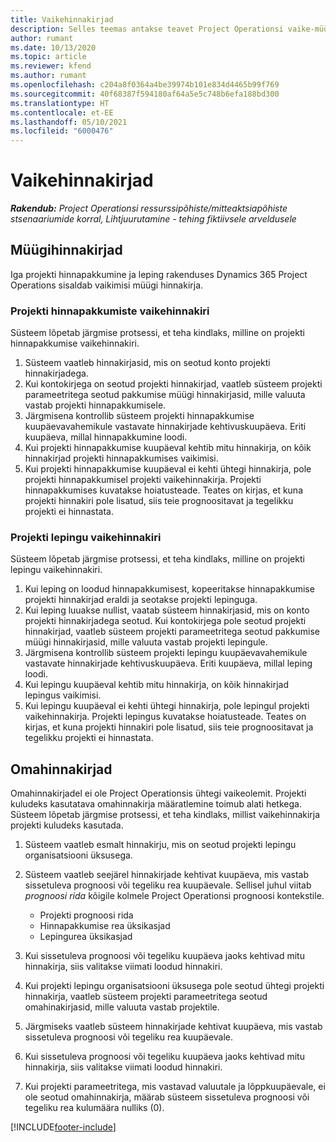 ```yaml
---
title: Vaikehinnakirjad
description: Selles teemas antakse teavet Project Operationsi vaike-müügihinnakirjade ja -omahinnakirjade kohta.
author: rumant
ms.date: 10/13/2020
ms.topic: article
ms.reviewer: kfend
ms.author: rumant
ms.openlocfilehash: c204a8f0364a4be39974b101e834d4465b99f769
ms.sourcegitcommit: 40f68387f594180af64a5e5c748b6efa188bd300
ms.translationtype: HT
ms.contentlocale: et-EE
ms.lasthandoff: 05/10/2021
ms.locfileid: "6000476"
---
```

# <a name="default-price-lists"></a>Vaikehinnakirjad

_**Rakendub:** Project Operationsi ressurssipõhiste/mitteaktsiapõhiste stsenaariumide korral,  Lihtjuurutamine - tehing fiktiivsele arveldusele_

## <a name="sales-price-lists"></a>Müügihinnakirjad

Iga projekti hinnapakkumine ja leping rakenduses Dynamics 365 Project Operations sisaldab vaikimisi müügi hinnakirja. 

### <a name="price-list-default-on-project-quotes"></a>Projekti hinnapakkumiste vaikehinnakiri
Süsteem lõpetab järgmise protsessi, et teha kindlaks, milline on projekti hinnapakkumise vaikehinnakiri.

1. Süsteem vaatleb hinnakirjasid, mis on seotud konto projekti hinnakirjadega. 
2. Kui kontokirjega on seotud projekti hinnakirjad, vaatleb süsteem projekti parameetritega seotud pakkumise müügi hinnakirjasid, mille valuuta vastab projekti hinnapakkumisele.
3. Järgmisena kontrollib süsteem projekti hinnapakkumise kuupäevavahemikule vastavate hinnakirjade kehtivuskuupäeva. Eriti kuupäeva, millal hinnapakkumine loodi.
4. Kui projekti hinnapakkumise kuupäeval kehtib mitu hinnakirja, on kõik hinnakirjad projekti hinnapakkumises vaikimisi.
5. Kui projekti hinnapakkumise kuupäeval ei kehti ühtegi hinnakirja, pole projekti hinnapakkumisel projekti vaikehinnakirja. Projekti hinnapakkumises kuvatakse hoiatusteade. Teates on kirjas, et kuna projekti hinnakiri pole lisatud, siis teie prognoositavat ja tegelikku projekti ei hinnastata.

### <a name="price-list-default-on-project-contracts"></a>Projekti lepingu vaikehinnakiri 
Süsteem lõpetab järgmise protsessi, et teha kindlaks, milline on projekti lepingu vaikehinnakiri.

1. Kui leping on loodud hinnapakkumisest, kopeeritakse hinnapakkumise projekti hinnakirjad eraldi ja seotakse projekti lepinguga.
2. Kui leping luuakse nullist, vaatab süsteem hinnakirjasid, mis on konto projekti hinnakirjadega seotud. Kui kontokirjega pole seotud projekti hinnakirjad, vaatleb süsteem projekti parameetritega seotud pakkumise müügi hinnakirjasid, mille valuuta vastab projekti lepingule.
4. Järgmisena kontrollib süsteem projekti lepingu kuupäevavahemikule vastavate hinnakirjade kehtivuskuupäeva. Eriti kuupäeva, millal leping loodi.
5. Kui lepingu kuupäeval kehtib mitu hinnakirja, on kõik hinnakirjad lepingus vaikimisi.
6. Kui lepingu kuupäeval ei kehti ühtegi hinnakirja, pole lepingul projekti vaikehinnakirja. Projekti lepingus kuvatakse hoiatusteade. Teates on kirjas, et kuna projekti hinnakiri pole lisatud, siis teie prognoositavat ja tegelikku projekti ei hinnastata.

## <a name="cost-price-lists"></a>Omahinnakirjad

Omahinnakirjadel ei ole Project Operationsis ühtegi vaikeolemit. Projekti kuludeks kasutatava omahinnakirja määratlemine toimub alati hetkega. Süsteem lõpetab järgmise protsessi, et teha kindlaks, millist vaikehinnakirja projekti kuludeks kasutada.

1. Süsteem vaatleb esmalt hinnakirju, mis on seotud projekti lepingu organisatsiooni üksusega.
2. Süsteem vaatleb seejärel hinnakirjade kehtivat kuupäeva, mis vastab sissetuleva prognoosi või tegeliku rea kuupäevale. Sellisel juhul viitab *prognoosi rida* kõigile kolmele Project Operationsi prognoosi kontekstile.

    - Projekti prognoosi rida
    - Hinnapakkumise rea üksikasjad
    - Lepingurea üksikasjad
  
3. Kui sissetuleva prognoosi või tegeliku kuupäeva jaoks kehtivad mitu hinnakirja, siis valitakse viimati loodud hinnakiri.
4. Kui projekti lepingu organisatsiooni üksusega pole seotud ühtegi projekti hinnakirja, vaatleb süsteem projekti parameetritega seotud omahinakirjasid, mille valuuta vastab projektile.
5. Järgmiseks vaatleb süsteem hinnakirjade kehtivat kuupäeva, mis vastab sissetuleva prognoosi või tegeliku rea kuupäevale. 
6. Kui sissetuleva prognoosi või tegeliku kuupäeva jaoks kehtivad mitu hinnakirja, siis valitakse viimati loodud hinnakiri.
7. Kui projekti parameetritega, mis vastavad valuutale ja lõppkuupäevale, ei ole seotud omahinnakirja, määrab süsteem sissetuleva prognoosi või tegeliku rea kulumäära nulliks (0).


[!INCLUDE[footer-include](../includes/footer-banner.md)]